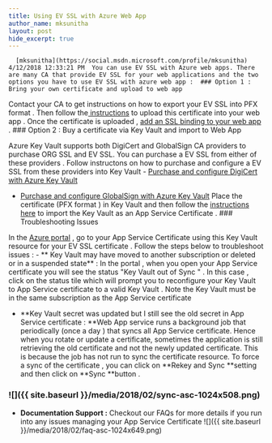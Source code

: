 ```yaml
---
title: Using EV SSL with Azure Web App
author_name: mksunitha
layout: post
hide_excerpt: true
---
```

      [mksunitha](https://social.msdn.microsoft.com/profile/mksunitha)  4/12/2018 12:33:21 PM  You can use EV SSL with Azure web apps. There are many CA that provide EV SSL for your web applications and the two options you have to use EV SSL with azure web app :  ### Option 1 : Bring your own certificate and upload to web app

 Contact your CA to get instructions on how to export your EV SSL into PFX format . Then follow the[ instructions](https://docs.microsoft.com/en-us/azure/app-service/app-service-web-tutorial-custom-ssl#upload-your-ssl-certificate) to upload this certificate into your web app . Once the certificate is uploaded , [add an SSL binding to your web app ](https://docs.microsoft.com/en-us/azure/app-service/app-service-web-tutorial-custom-ssl#bind-your-ssl-certificate-1). ### Option 2 : Buy a certificate via Key Vault and import to Web App

 Azure Key Vault supports both DigiCert and GlobalSign CA providers to purchase ORG SSL and EV SSL. You can purchase a EV SSL from either of these providers . Follow instructons on how to purchase and configure a EV SSL from these providers into Key Vault  - [Purchase and configure DigiCert with Azure Key Vault ](https://www.digicert.com/azure-key-vault/)
 - [Purchase and configure GlobalSign with Azure Key Vault](https://www.globalsign.com/en/lp/certificates-for-azure-key-vault/)
  Place the certificate (PFX format ) in Key Vault and then follow the [instructions here](https://blogs.msdn.microsoft.com/appserviceteam/2016/05/24/deploying-azure-web-app-certificate-through-key-vault/) to import the Key Vault as an App Service Certificate . ### Troubleshooting Issues

 In the [Azure portal](https://portal.azure.com) , go to your App Service Certificate using this Key Vault resource for your EV SSL certificate . Follow the steps below to troubleshoot issues :  - ** Key Vault may have moved to another subscription or deleted or in a suspended state** : In the portal , when you open your App Service certificate you will see the status "Key Vault out of Sync " . In this case , click on the status tile which will prompt you to reconfigure your Key Vault to App Service certificate to a valid Key Vault . Note the Key Vault must be in the same subscription as the App Service certificate
 - **Key Vault secret was updated but I still see the old secret in App Service certificate : **Web App service runs a background job that periodically (once a day ) that syncs all App Service certificate. Hence when you rotate or update a certificate, sometimes the application is still retrieving the old certificate and not the newly updated certificate. This is because the job has not run to sync the certificate resource. To force a sync of the certificate , you can click on **Rekey and Sync **setting and then click on **Sync **button .
  ### ![]({{ site.baseurl }}/media/2018/02/sync-asc-1024x508.png)

  - **Documentation Support :** Checkout our FAQs for more details if you run into any issues managing your App Service Certificate ![]({{ site.baseurl }}/media/2018/02/faq-asc-1024x649.png)
      